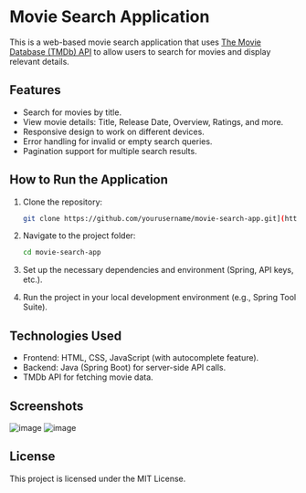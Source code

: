 # Movie Search Application

This is a web-based movie search application that uses [The Movie Database (TMDb) API](https://developers.themoviedb.org/3) to allow users to search for movies and display relevant details. 

## Features
- Search for movies by title.
- View movie details: Title, Release Date, Overview, Ratings, and more.
- Responsive design to work on different devices.
- Error handling for invalid or empty search queries.
- Pagination support for multiple search results.

## How to Run the Application

1. Clone the repository:
   ```bash
   git clone https://github.com/yourusername/movie-search-app.git](https://github.com/SatyaProgramming/movie-search-app.git)

2. Navigate to the project folder:
   ```bash
   cd movie-search-app
   ```

3. Set up the necessary dependencies and environment (Spring, API keys, etc.).

4. Run the project in your local development environment (e.g., Spring Tool Suite).

## Technologies Used
- Frontend: HTML, CSS, JavaScript (with autocomplete feature).
- Backend: Java (Spring Boot) for server-side API calls.
- TMDb API for fetching movie data.

## Screenshots
![image](https://github.com/user-attachments/assets/30d17d5c-d0a4-4875-a910-7206a37f14b4)
![image](https://github.com/user-attachments/assets/d2e0ee0a-08a6-4125-829f-a85791761949)



## License
This project is licensed under the MIT License.
